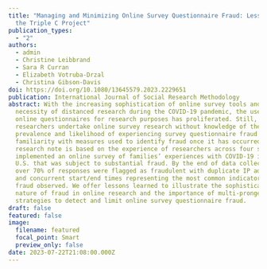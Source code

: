```yaml
---
title: "Managing and Minimizing Online Survey Questionnaire Fraud: Lessons from
  the Triple C Project"
publication_types:
  - "2"
authors:
  - admin
  - Christine Leibbrand
  - Sara R Curran
  - Elizabeth Votruba-Drzal
  - Christina Gibson-Davis
doi: https://doi.org/10.1080/13645579.2023.2229651
publication: International Journal of Social Research Methodology
abstract: With the increasing sophistication of online survey tools and the
  necessity of distanced research during the COVID-19 pandemic, the use of
  online questionnaires for research purposes has proliferated. Still, many
  researchers undertake online survey research without knowledge of the
  prevalence and likelihood of experiencing survey questionnaire fraud nor
  familiarity with measures used to identify fraud once it has occurred. This
  research note is based on the experience of researchers across four sites who
  implemented an online survey of families’ experiences with COVID-19 in the
  U.S. that was subject to substantial fraud. By the end of data collection,
  over 70% of responses were flagged as fraudulent with duplicate IP addresses
  and concurrent start/end times representing the most common indicators of
  fraud observed. We offer lessons learned to illustrate the sophisticated
  nature of fraud in online research and the importance of multi-pronged
  strategies to detect and limit online survey questionnaire fraud.
draft: false
featured: false
image:
  filename: featured
  focal_point: Smart
  preview_only: false
date: 2023-07-22T21:08:00.000Z
---
```

